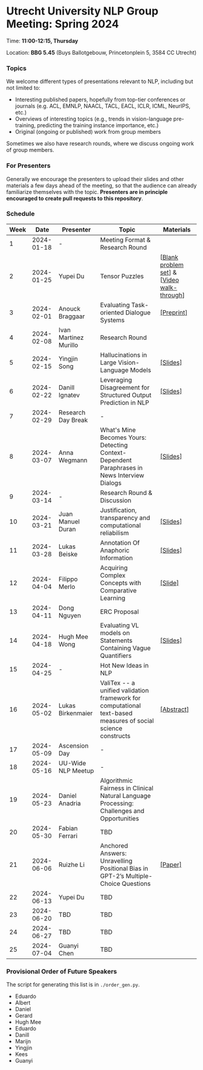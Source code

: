 # Utrecht University NLP Group Meeting: Spring 2024

Time: **11:00-12:15, Thursday**  

Location: **BBG 5.45** (Buys Ballotgebouw, Princetonplein 5, 3584 CC Utrecht)

### Topics

We welcome different types of presentations relevant to NLP, including but not limited to:
- Interesting published papers, hopefully from top-tier conferences or journals 
  (e.g. ACL, EMNLP, NAACL, TACL, EACL, ICLR, ICML, NeurIPS, etc.)
- Overviews of interesting topics 
  (e.g., trends in vision-language pre-training, predicting the training instance importance, etc.)
- Original (ongoing or published) work from group members

Sometimes we also have research rounds, where we discuss ongoing work of group members.

### For Presenters

Generally we encourage the presenters to upload their slides and other materials 
a few days ahead of the meeting, 
so that the audience can already familiarize themselves with the topic. 
**Presenters are in principle encouraged to create pull requests to this repository**. 

### Schedule

| Week | Date      | Presenter | Topic     | Materials |
| ---- | --------- | --------- | --------- | --------- |
|1  | 2024-01-18 | - | Meeting Format \& Research Round |  |
|2  | 2024-01-25 | Yupei Du | Tensor Puzzles | [[Blank problem set](https://colab.research.google.com/github/srush/Tensor-Puzzles/blob/main/Tensor%20Puzzlers.ipynb)] \& [[Video walk-through](https://www.youtube.com/watch?v=SiwTAyyvt5s&t=591s)] |
|3  | 2024-02-01 | Anouck Braggaar | Evaluating Task-oriented Dialogue Systems | [[Preprint]](https://arxiv.org/abs/2312.13871) |
|4  | 2024-02-08 | Ivan Martinez Murillo | Research Round |  |
|5  | 2024-02-15 | Yingjin Song | Hallucinations in Large Vision-Language Models |	[[Slides]](https://drive.google.com/file/d/1GMjWM8Jbof6jHE84Gvm68GjlV1r6d_mp/view?usp=drive_link) |
|6  | 2024-02-22 | Danill Ignatev | Leveraging Disagreement for Structured Output Prediction in NLP | [[Slides]](week_6/daniil/DIgnatevPresentation.pdf) |
|7  | 2024-02-29 | Research Day Break | - |  |
|8  | 2024-03-07 | Anna Wegmann | What's Mine Becomes Yours: Detecting Context-Dependent Paraphrases in News Interview Dialogs | [[Slides]](https://docs.google.com/presentation/d/1jLTEsPmNSuyYKm5AyJ2-NkiiX6l26ZNThQzOu7FZJfI/edit?usp=sharing) |
|9  | 2024-03-14 | - | Research Round & Discussion |  |
|10 | 2024-03-21 | Juan Manuel Duran | Justification, transparency and computational reliabilism | [[Slides]](week_10/slides.pdf) |
|11 | 2024-03-28 | Lukas Beiske | Annotation Of Anaphoric Information | [[Slides]](week_11/slides.pdf) |
|12 | 2024-04-04 | Filippo Merlo | Acquiring Complex Concepts with Comparative Learning | [[Slide]](week_12/slides.pdf) |
|13 | 2024-04-11 | Dong Nguyen | ERC Proposal |  |
|14 | 2024-04-18 | Hugh Mee Wong | Evaluating VL models on Statements Containing Vague Quantifiers | [[Slides]](week_14/slides.pptx) |
|15 | 2024-04-25 | - | Hot New Ideas in NLP |  |
|16 | 2024-05-02 | Lukas Birkenmaier | ValiTex -- a unified validation framework for computational text-based measures of social science constructs |  [[Abstract]](week_16/abs.md)|
|17 | 2024-05-09 | Ascension Day | - |  |
|18 | 2024-05-16 | UU-Wide NLP Meetup | - |  |
|19 | 2024-05-23 | Daniel Anadria | Algorithmic Fairness in Clinical Natural Language Processing: Challenges and Opportunities |  |
|20 | 2024-05-30 | Fabian Ferrari | TBD |  |
|21 | 2024-06-06 | Ruizhe Li | Anchored Answers: Unravelling Positional Bias in GPT-2’s Multiple-Choice Questions | [[Paper]](https://arxiv.org/abs/2405.03205) |
|22 | 2024-06-13 | Yupei Du | TBD |  |
|23 | 2024-06-20 | TBD | TBD |  |
|24 | 2024-06-27 | TBD | TBD |  |
|25 | 2024-07-04 | Guanyi Chen | TBD |  |


### Provisional Order of Future Speakers

The script for generating this list is in `./order_gen.py`.

- Eduardo
- Albert
- Daniel
- Gerard
- Hugh Mee
- Eduardo
- Danill
- Marijn
- Yingjin
- Kees
- Guanyi
